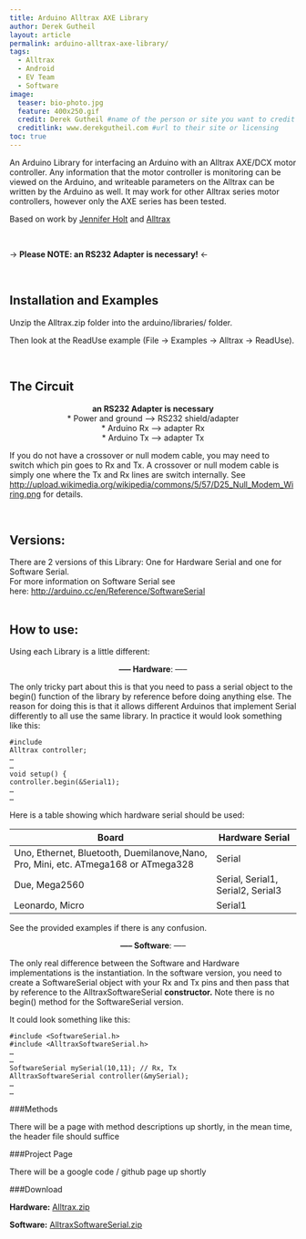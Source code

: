 ```yaml
---
title: Arduino Alltrax AXE Library
author: Derek Gutheil
layout: article
permalink: arduino-alltrax-axe-library/
tags:
  - Alltrax
  - Android
  - EV Team
  - Software
image:
  teaser: bio-photo.jpg
  feature: 400x250.gif
  credit: Derek Gutheil #name of the person or site you want to credit
  creditlink: www.derekgutheil.com #url to their site or licensing
toc: true
---
```

An Arduino Library for interfacing an Arduino with an Alltrax AXE/DCX motor controller. Any information that the motor controller is monitoring can be viewed on the Arduino, and writeable parameters on the Alltrax can be written by the Arduino as well. It may work for other Alltrax series motor controllers, however only the AXE series has been tested. 

Based on work by [Jennifer Holt](http://jennwork.homelinux.net/drupal6/node/26) and [Alltrax](http://www.mail-archive.com/listserv@electricmotorcycles.net/msg01779.html)

&nbsp;

-> **Please NOTE: an RS232 Adapter is necessary!** <-

&nbsp;

## Installation and Examples

Unzip the Alltrax.zip folder into the arduino/libraries/ folder.

Then look at the ReadUse example (File -> Examples -> Alltrax -> ReadUse).

&nbsp;

## The Circuit

<p style="text-align: center;">
  <strong>an RS232 Adapter is necessary</strong><br /> * Power and ground &#8211;> RS232 shield/adapter<br /> * Arduino Rx &#8211;> adapter Rx<br /> * Arduino Tx &#8211;> adapter Tx
</p>

<p style="text-align: left;">
  If you do not have a crossover or null modem cable, you may need to switch which pin goes to Rx and Tx. A crossover or null modem cable is simply one where the Tx and Rx lines are switch internally. See <a href="http://upload.wikimedia.org/wikipedia/commons/5/57/D25_Null_Modem_Wiring.png">http://upload.wikimedia.org/wikipedia/commons/5/57/D25_Null_Modem_Wiring.png</a> for details.
</p>

&nbsp;

## Versions:

There are 2 versions of this Library: One for Hardware Serial and one for Software Serial.  
For more information on Software Serial see here: <http://arduino.cc/en/Reference/SoftwareSerial>  
&nbsp;

## How to use:

Using each Library is a little different:

<p style="text-align: center;">
  <strong>&#8212;&#8211; Hardware</strong>: &#8212;&#8211;
</p>

The only tricky part about this is that you need to pass a serial object to the begin() function of the library by reference before doing anything else. The reason for doing this is that it allows different Arduinos that implement Serial differently to all use the same library. In practice it would look something like this:


    #include 
    Alltrax controller;
    …
    …
    void setup() {
    controller.begin(&Serial1);
    …
    …

Here is a table showing which hardware serial should be used:
        
| Board                                                                              | Hardware Serial                   |
|------------------------------------------------------------------------------------|-----------------------------------|
| Uno, Ethernet, Bluetooth, Duemilanove,Nano, Pro, Mini, etc. ATmega168 or ATmega328 | Serial                            |
| Due, Mega2560                                                                      | Serial, Serial1, Serial2, Serial3 |
| Leonardo, Micro                                                                    | Serial1                           |      

See the provided examples if there is any confusion.
                                          
<p style="text-align: center;">
<strong>&#8212;&#8211; Software</strong>: &#8212;&#8211;
</p>

The only real difference between the Software and Hardware implementations is the instantiation. In the software version, you need to create a SoftwareSerial object with your Rx and Tx pins and then pass that by reference to the AlltraxSoftwareSerial <strong>constructor.</strong> Note there is no begin() method for the SoftwareSerial version.

It could look something like this:



    #include <SoftwareSerial.h>
    #include <AlltraxSoftwareSerial.h>
    …
    …
    SoftwareSerial mySerial(10,11); // Rx, Tx
    AlltraxSoftwareSerial controller(&mySerial);
    …
    …


###Methods

There will be a page with method descriptions up shortly, in the mean time, the header file should suffice

###Project Page

There will be a google code / github page up shortly

###Download

<p>
<strong>Hardware:</strong> <a title="Alltrax.zip" href="http://derekgutheil.com/wp-content/uploads/2013/05/Alltrax.zip">Alltrax.zip</a>
</p>

<p>
<strong>Software:</strong> <a title="AlltraxSoftwareSerial.zip" href="http://derekgutheil.com/wp-content/uploads/2013/05/AlltraxSoftwareSerial.zip">AlltraxSoftwareSerial.zip</a>
</p>